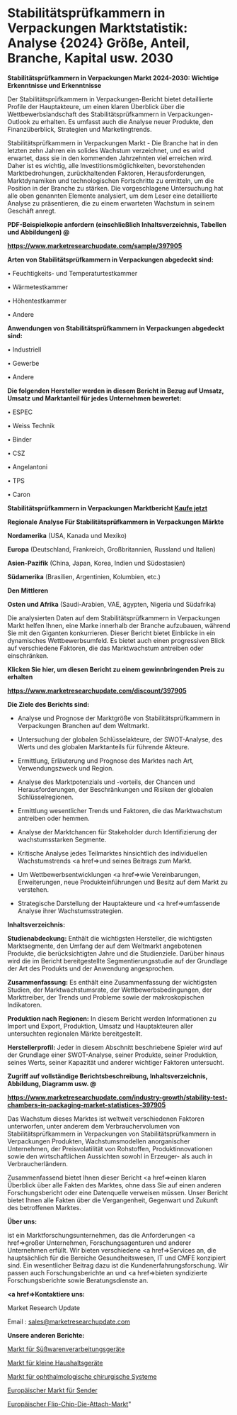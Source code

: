 # Stabilitätsprüfkammern in Verpackungen Marktstatistik: Analyse {2024} Größe, Anteil, Branche, Kapital usw. 2030

<strong>Stabilitätsprüfkammern in Verpackungen Markt 2024-2030: Wichtige Erkenntnisse und Erkenntnisse</strong>

Der Stabilitätsprüfkammern in Verpackungen-Bericht bietet detaillierte Profile der Hauptakteure, um einen klaren Überblick über die Wettbewerbslandschaft des Stabilitätsprüfkammern in Verpackungen-Outlook zu erhalten. Es umfasst auch die Analyse neuer Produkte, den Finanzüberblick, Strategien und Marketingtrends.

Stabilitätsprüfkammern in Verpackungen Markt - Die Branche hat in den letzten zehn Jahren ein solides Wachstum verzeichnet, und es wird erwartet, dass sie in den kommenden Jahrzehnten viel erreichen wird. Daher ist es wichtig, alle Investitionsmöglichkeiten, bevorstehenden Marktbedrohungen, zurückhaltenden Faktoren, Herausforderungen, Marktdynamiken und technologischen Fortschritte zu ermitteln, um die Position in der Branche zu stärken. Die vorgeschlagene Untersuchung hat alle oben genannten Elemente analysiert, um dem Leser eine detaillierte Analyse zu präsentieren, die zu einem erwarteten Wachstum in seinem Geschäft anregt.



<strong><b>PDF-Beispielkopie anfordern (einschließlich Inhaltsverzeichnis, Tabellen und Abbildungen) @ </b></strong>

<strong><a href=https://www.marketresearchupdate.com/sample/397905>

<strong>https://www.marketresearchupdate.com/sample/397905</u></a></strong></strong>



<strong>Arten von Stabilitätsprüfkammern in Verpackungen abgedeckt sind:</strong>

• Feuchtigkeits- und Temperaturtestkammer

• Wärmetestkammer

• Höhentestkammer

• Andere



<strong>Anwendungen von Stabilitätsprüfkammern in Verpackungen abgedeckt sind:</strong>

• Industriell

• Gewerbe

• Andere



<strong>Die folgenden Hersteller werden in diesem Bericht in Bezug auf Umsatz, Umsatz und Marktanteil für jedes Unternehmen bewertet:</strong>

• ESPEC

• Weiss Technik

• Binder

• CSZ

• Angelantoni

• TPS

• Caron



<strong>Stabilitätsprüfkammern in Verpackungen Marktbericht <a href=https://www.marketresearchupdate.com/buynow/397905>Kaufe jetzt</a></strong>



<strong>Regionale Analyse Für Stabilitätsprüfkammern in Verpackungen Märkte</strong>



<strong>Nordamerika</strong> (USA, Kanada und Mexiko)



<strong>Europa</strong> (Deutschland, Frankreich, Großbritannien, Russland und Italien)



<strong>Asien-Pazifik</strong> (China, Japan, Korea, Indien und Südostasien)



<strong>Südamerika</strong> (Brasilien, Argentinien, Kolumbien, etc.)



<strong>Den Mittleren</strong> 

<strong>Osten und Afrika</strong> (Saudi-Arabien, VAE, ägypten, Nigeria und Südafrika)

Die analysierten Daten auf dem Stabilitätsprüfkammern in Verpackungen Markt helfen Ihnen, eine Marke innerhalb der Branche aufzubauen, während Sie mit den Giganten konkurrieren. Dieser Bericht bietet Einblicke in ein dynamisches Wettbewerbsumfeld. Es bietet auch einen progressiven Blick auf verschiedene Faktoren, die das Marktwachstum antreiben oder einschränken.



<strong>Klicken Sie hier, um diesen Bericht zu einem gewinnbringenden Preis zu erhalten
</strong>

<strong><a href=https://www.marketresearchupdate.com/discount/397905>https://www.marketresearchupdate.com/discount/397905</b></u></strong></a>



<strong>Die Ziele des Berichts sind:</strong>

- Analyse und Prognose der Marktgröße von Stabilitätsprüfkammern in Verpackungen Branchen auf dem Weltmarkt.

- Untersuchung der globalen Schlüsselakteure, der SWOT-Analyse, des Werts und des globalen Marktanteils für führende Akteure.

- Ermittlung, Erläuterung und Prognose des Marktes nach Art, Verwendungszweck und Region.

- Analyse des Marktpotenzials und -vorteils, der Chancen und Herausforderungen, der Beschränkungen und Risiken der globalen Schlüsselregionen.

- Ermittlung wesentlicher Trends und Faktoren, die das Marktwachstum antreiben oder hemmen.

- Analyse der Marktchancen für Stakeholder durch Identifizierung der wachstumsstarken Segmente.

- Kritische Analyse jedes Teilmarktes hinsichtlich des individuellen Wachstumstrends <a href=>und</a> seines Beitrags zum Markt.

- Um Wettbewerbsentwicklungen <a href=>wie</a> Vereinbarungen, Erweiterungen, neue Produkteinführungen und Besitz auf dem Markt zu verstehen.

- Strategische Darstellung der Hauptakteure und <a href=>umfas</a>sende Analyse ihrer Wachstumsstrategien.



<strong>Inhaltsverzeichnis:</strong>



<strong>Studienabdeckung:</strong> Enthält die wichtigsten Hersteller, die wichtigsten Marktsegmente, den Umfang der auf dem Weltmarkt angebotenen Produkte, die berücksichtigten Jahre und die Studienziele. Darüber hinaus wird die im Bericht bereitgestellte Segmentierungsstudie auf der Grundlage der Art des Produkts und der Anwendung angesprochen.



<strong>Zusammenfassung:</strong> Es enthält eine Zusammenfassung der wichtigsten Studien, der Marktwachstumsrate, der Wettbewerbsbedingungen, der Markttreiber, der Trends und Probleme sowie der makroskopischen Indikatoren.



<strong>Produktion nach Regionen:</strong> In diesem Bericht werden Informationen zu Import und Export, Produktion, Umsatz und Hauptakteuren aller untersuchten regionalen Märkte bereitgestellt.



<strong>Herstellerprofil:</strong> Jeder in diesem Abschnitt beschriebene Spieler wird auf der Grundlage einer SWOT-Analyse, seiner Produkte, seiner Produktion, seines Werts, seiner Kapazität und anderer wichtiger Faktoren untersucht.



<strong><b>Zugriff auf vollständige Berichtsbeschreibung, Inhaltsverzeichnis, Abbildung, Diagramm usw. @ </b></strong>

<strong><a href=https://www.marketresearchupdate.com/industry-growth/stability-test-chambers-in-packaging-market-statistices-397905>https://www.marketresearchupdate.com/industry-growth/stability-test-chambers-in-packaging-market-statistices-397905</a></strong>

Das Wachstum dieses Marktes ist weltweit verschiedenen Faktoren unterworfen, unter anderem dem Verbrauchervolumen von Stabilitätsprüfkammern in Verpackungen von Stabilitätsprüfkammern in Verpackungen Produkten, Wachstumsmodellen anorganischer Unternehmen, der Preisvolatilität von Rohstoffen, Produktinnovationen sowie den wirtschaftlichen Aussichten sowohl in Erzeuger- als auch in Verbraucherländern.

Zusammenfassend bietet Ihnen dieser Bericht <a href=>einen</a> klaren Überblick über alle Fakten des Marktes, ohne dass Sie auf einen anderen Forschungsbericht oder eine Datenquelle verweisen müssen. Unser Bericht bietet Ihnen alle Fakten über die Vergangenheit, Gegenwart und Zukunft des betroffenen Marktes.



<strong>Über uns:</strong>

 ist ein Marktforschungsunternehmen, das die Anforderungen <a href=>großer</a> Unternehmen, Forschungsagenturen und anderer Unternehmen erfüllt. Wir bieten verschiedene <a href=>Services</a> an, die hauptsächlich für die Bereiche Gesundheitswesen, IT und CMFE konzipiert sind. Ein wesentlicher Beitrag dazu ist die Kundenerfahrungsforschung. Wir passen auch Forschungsberichte an und <a href=>bieten</a> syndizierte Forschungsberichte sowie Beratungsdienste an.



<strong><a href=>Kontaktiere uns:</a></strong>

Market Research Update

Email : sales@marketresearchupdate.com



<strong>Unsere anderen Berichte:</strong>

<a href=https://www.linkedin.com/pulse/confectionery-candy-processing-equipment-market-1f>Markt für Süßwarenverarbeitungsgeräte</a>

<a href=https://www.linkedin.com/pulse/small-home-appliance-market-size-share-outlook>Markt für kleine Haushaltsgeräte</a>

<a href=https://www.linkedin.com/pulse/ophthalmic-surgical-systems-market-analysis-segment>Markt für ophthalmologische chirurgische Systeme</a>

<a href=https://www.linkedin.com/pulse/europe-transmitters-market-2023-current-future>Europäischer Markt für Sender</a>

<a href=https://www.linkedin.com/pulse/europe-flip-chip-die-attach-market-size2023-2030-analysis>Europäischer Flip-Chip-Die-Attach-Markt</a>"
